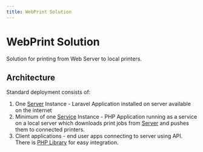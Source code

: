 ```yaml
---
title: WebPrint Solution
---
```


# WebPrint Solution

Solution for printing from Web Server to local printers.

## Architecture

Standard deployment consists of:

1. One [Server](/apps/webprint/server) Instance - Laravel Application installed on server available on the internet
2. Minimum of one [Service](/apps/webprint/service) Instance - PHP Application running as a service on a local server which downloads print jobs from [Server](/apps/webprint/server) and pushes them to connected printers.
3. Client applications - end user apps connecting to server using API. There is [PHP Library](/libraries/webprint-client) for easy integration.
